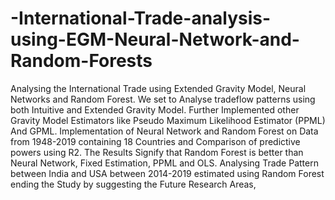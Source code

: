 # -International-Trade-analysis-using-EGM-Neural-Network-and-Random-Forests
Analysing the International Trade using Extended Gravity Model, Neural Networks and Random Forest. We set to Analyse tradeflow patterns using both Intuitive and Extended Gravity Model. Further Implemented other Gravity Model Estimators like Pseudo Maximum Likelihood Estimator (PPML) And GPML. Implementation of Neural Network and Random Forest on Data from 1948-2019 containing 18 Countries and Comparison of predictive powers using R2. The Results Signify that Random Forest is better than Neural Network, Fixed Estimation, PPML and OLS.  Analysing Trade Pattern between India and USA between 2014-2019 estimated using Random Forest ending the Study by suggesting the Future Research Areas, 
